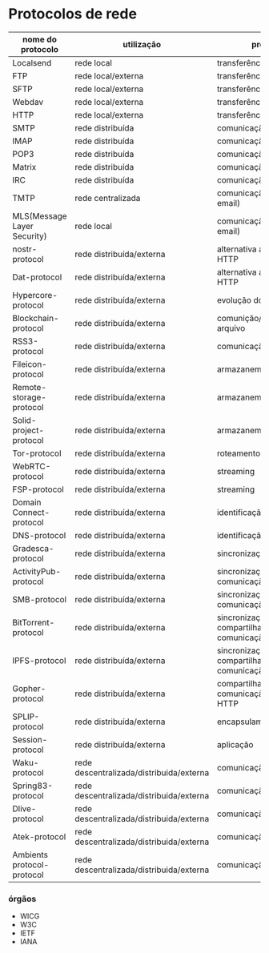 # Protocolos de rede

| nome do protocolo | utilização | propósito |
|-------------------|------------|-----------|
|  Localsend                 |   rede local         |   transferência de arquivo        |
|  FTP                 |   rede local/externa         |    transferência de arquivo       |
|  SFTP                 |  rede local/externa          |    transferência de arquivo       |
|  Webdav                 |  rede local/externa          |    transferência de arquivo       |
|  HTTP                 |   rede local/externa         |    transferência de arquivo       |
|  SMTP                 |   rede distribuída         |    comunicação(email)      |
|  IMAP                 |   rede distribuída         |    comunicação(email)      |
|  POP3                 |   rede distribuída         |    comunicação(email)      |
|  Matrix                 |   rede distribuída         |    comunicação(chat)      |
|  IRC                 |   rede distribuída         |    comunicação(chat)        |
|  TMTP                 |   rede centralizada         |    comunicação(alternativa ao email)        |
|  MLS(Message Layer Security)                 |   rede local         |    comunicação(alternativa ao email)        |
|  nostr-protocol                |   rede distribuída/externa         |    alternativa ao ActivityPub, HTTP |
|  Dat-protocol                |   rede distribuída/externa         |    alternativa ao ActivityPub, HTTP |
|  Hypercore-protocol                |   rede distribuída/externa         |   evolução do protocolo Dat |
|  Blockchain-protocol                |   rede distribuída/externa         |  comunição/transferência de arquivo |
|  RSS3-protocol                |   rede distribuída/externa         |    comunicação/sincronização |
|  Fileicon-protocol                |   rede distribuída/externa         |    armazanemento |
|  Remote-storage-protocol                |   rede distribuída/externa         |   armazanemento |
|  Solid-project-protocol                |   rede distribuída/externa         |   armazanemento |
|  Tor-protocol                |   rede distribuída/externa         |   roteamento |
|  WebRTC-protocol                |   rede distribuída/externa         |   streaming |
|  FSP-protocol                |   rede distribuída/externa         |   streaming |
|  Domain Connect-protocol                |   rede distribuída/externa         |   identificação |
|  DNS-protocol                |   rede distribuída/externa         |   identificação |
|  Gradesca-protocol                |   rede distribuída/externa         |   sincronização |
|  ActivityPub-protocol                |   rede distribuída/externa         |   sincronização, comunicação |
|  SMB-protocol                |   rede distribuída/externa         |   sincronização, comunicação |
|  BitTorrent-protocol                |   rede distribuída/externa         |   sincronização, compartilhamento, comunicação |
|  IPFS-protocol                |   rede distribuída/externa         |  sincronização, compartilhamento, comunicação |
|  Gopher-protocol                |   rede distribuída/externa         |   compartilhamento, comunicação, alternativa ao HTTP |
|  SPLIP-protocol                |   rede distribuída/externa         |   encapsulamento |
|  Session-protocol                |   rede distribuída/externa         |   aplicação |
|  Waku-protocol                |   rede descentralizada/distribuida/externa         |  comunicação |
|  Spring83-protocol                |   rede descentralizada/distribuida/externa         |  comunicação |
|  Dlive-protocol                |   rede descentralizada/distribuida/externa         |  comunicação |
|  Atek-protocol                |   rede descentralizada/distribuida/externa         |  comunicação |
|  Ambients protocol-protocol                |   rede descentralizada/distribuida/externa         |  comunicação |

### órgãos 
- WICG
- W3C
- IETF
- IANA
